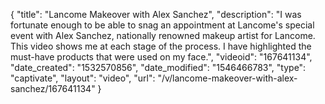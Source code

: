 {
    "title": "Lancome Makeover with Alex Sanchez",
    "description": "I was fortunate enough to be able to snag an appointment at Lancome's special event with Alex Sanchez, nationally renowned makeup artist for Lancome.  This video shows me at each stage of the process.  I have highlighted the must-have products that were used on my face.",
    "videoid": "167641134",
    "date_created": "1532570856",
    "date_modified": "1546466783",
    "type": "captivate",
    "layout": "video",
    "url": "\/v\/lancome-makeover-with-alex-sanchez\/167641134"
}